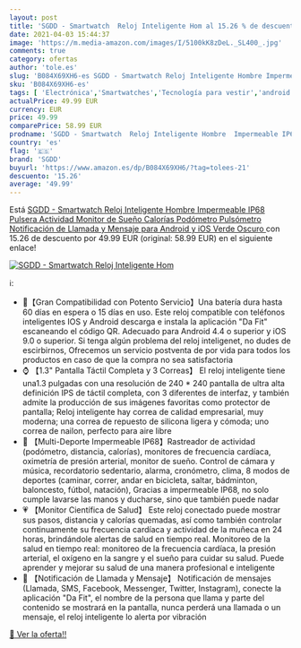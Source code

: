 ```yaml
---
layout: post
title: 'SGDD - Smartwatch  Reloj Inteligente Hom al 15.26 % de descuento'
date: 2021-04-03 15:44:37
image: 'https://m.media-amazon.com/images/I/5100kK8zDeL._SL400_.jpg'
comments: true
category: ofertas
author: 'tole.es'
slug: 'B084X69XH6-es SGDD - Smartwatch Reloj Inteligente Hombre Impermeable...'
sku: 'B084X69XH6-es'
tags: [ 'Electrónica','Smartwatches','Tecnología para vestir','android','sgdd', ]
actualPrice: 49.99 EUR
currency: EUR
price: 49.99
comparePrice: 58.99 EUR
prodname: 'SGDD - Smartwatch  Reloj Inteligente Hombre  Impermeable IP68 Pulsera Actividad Monitor de Sueño Calorías Podómetro Pulsómetro Notificación de Llamada y Mensaje para Android y iOS  Verde Oscuro '
country: 'es'
flag: '🇪🇸'
brand: 'SGDD'
buyurl: 'https://www.amazon.es/dp/B084X69XH6/?tag=tolees-21'
descuento: '15.26'
average: '49.99'
---
```


Está [SGDD - Smartwatch  Reloj Inteligente Hombre  Impermeable IP68 Pulsera Actividad Monitor de Sueño Calorías Podómetro Pulsómetro Notificación de Llamada y Mensaje para Android y iOS  Verde Oscuro ](https://www.amazon.es/dp/B084X69XH6/?tag=tolees-21) con 15.26 de descuento por 49.99 EUR (original: 58.99 EUR) en el siguiente enlace!

[![SGDD - Smartwatch  Reloj Inteligente Hom](https://m.media-amazon.com/images/I/5100kK8zDeL._SL400_.jpg)](https://www.amazon.es/dp/B084X69XH6/?tag=tolees-21)

ℹ️:

- 📱【Gran Compatibilidad con Potento Servicio】Una batería dura hasta 60 días en espera o 15 días en uso. Este reloj compatible con teléfonos inteligentes IOS y Android descarga e instala la aplicación "Da Fit" escaneando el código QR. Adecuado para Android 4.4 o superior y iOS 9.0 o superior. Si tenga algún problema del reloj inteligenet, no dudes de escirbirnos, Ofrecemos un servicio postventa de por vida para todos los productos en caso de que la compra no sea satisfactoria
- ⌚ 【1.3" Pantalla Táctil Completa y 3 Correas】 El reloj inteligente tiene una1.3 pulgadas con una resolución de 240 * 240 pantalla de ultra alta definición IPS de táctil completa, con 3 diferentes de interfaz, y también admite la producción de sus imágenes favoritas como protector de pantalla; Reloj inteligente hay correa de calidad empresarial, muy moderna; una correa de repuesto de silicona ligera y cómoda; uno correa de nailon, perfecto para aire libre
- 💟 【Multi-Deporte Impermeable IP68】Rastreador de actividad (podómetro, distancia, calorías), monitores de frecuencia cardíaca, oximetría de presión arterial, monitor de sueño. Control de cámara y música, recordatorio sedentario, alarma, cronómetro, clima, 8 modos de deportes (caminar, correr, andar en bicicleta, saltar, bádminton, baloncesto, fútbol, ​​natación), Gracias a impermeable IP68, no solo cumple lavarse las manos y ducharse, sino que también puede nadar
- 💗 【Monitor Científica de Salud】 Este reloj conectado puede mostrar sus pasos, distancia y calorías quemadas, así como también controlar continuamente su frecuencia cardíaca y actividad de la muñeca en 24 horas, brindándole alertas de salud en tiempo real. Monitoreo de la salud en tiempo real: monitoreo de la frecuencia cardíaca, la presión arterial, el oxígeno en la sangre y el sueño para cuidar su salud. Puede aprender y mejorar su salud de una manera profesional e inteligente
- 📩 【Notificación de Llamada y Mensaje】 Notificación de mensajes (Llamada, SMS, Facebook, Messenger, Twitter, Instagram), conecte la aplicación "Da Fit", el nombre de la persona que llama y parte del contenido se mostrará en la pantalla, nunca perderá una llamada o un mensaje, el reloj inteligente lo alerta por vibración

[🛒 Ver la oferta!!](https://www.amazon.es/dp/B084X69XH6/?tag=tolees-21)
